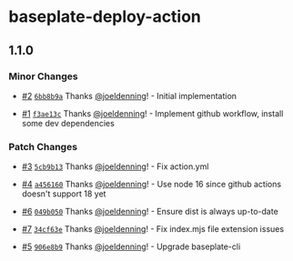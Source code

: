 # baseplate-deploy-action

## 1.1.0

### Minor Changes

- [#2](https://github.com/ConvexCooperative/baseplate-deploy-action/pull/2) [`6bb8b9a`](https://github.com/ConvexCooperative/baseplate-deploy-action/commit/6bb8b9a1492a729439d746b42b92f1a0f17815df) Thanks [@joeldenning](https://github.com/joeldenning)! - Initial implementation

- [#1](https://github.com/ConvexCooperative/baseplate-deploy-action/pull/1) [`f3ae13c`](https://github.com/ConvexCooperative/baseplate-deploy-action/commit/f3ae13ce06f3fd739377e72213f5daaf60a4b811) Thanks [@joeldenning](https://github.com/joeldenning)! - Implement github workflow, install some dev dependencies

### Patch Changes

- [#3](https://github.com/ConvexCooperative/baseplate-deploy-action/pull/3) [`5cb9b13`](https://github.com/ConvexCooperative/baseplate-deploy-action/commit/5cb9b13e7af95c2b8d34ef4fda23029df2eaee3c) Thanks [@joeldenning](https://github.com/joeldenning)! - Fix action.yml

- [#4](https://github.com/ConvexCooperative/baseplate-deploy-action/pull/4) [`a456160`](https://github.com/ConvexCooperative/baseplate-deploy-action/commit/a456160993c330d1c76f835c619367a7f7d7db67) Thanks [@joeldenning](https://github.com/joeldenning)! - Use node 16 since github actions doesn't support 18 yet

- [#6](https://github.com/ConvexCooperative/baseplate-deploy-action/pull/6) [`049b050`](https://github.com/ConvexCooperative/baseplate-deploy-action/commit/049b05035d885f7cbb16ad37c110aec8fe0f2a11) Thanks [@joeldenning](https://github.com/joeldenning)! - Ensure dist is always up-to-date

- [#7](https://github.com/ConvexCooperative/baseplate-deploy-action/pull/7) [`34cf63e`](https://github.com/ConvexCooperative/baseplate-deploy-action/commit/34cf63e3d59925be2f3ebe932d50bca1b4211594) Thanks [@joeldenning](https://github.com/joeldenning)! - Fix index.mjs file extension issues

- [#5](https://github.com/ConvexCooperative/baseplate-deploy-action/pull/5) [`906e8b9`](https://github.com/ConvexCooperative/baseplate-deploy-action/commit/906e8b9546ebaedd6d3b7f8edcdb87c00cb71779) Thanks [@joeldenning](https://github.com/joeldenning)! - Upgrade baseplate-cli
